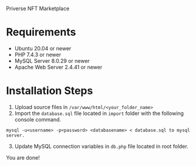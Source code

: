 Priverse NFT Marketplace
 
# Requirements
 - Ubuntu 20.04 or newer 
 - PHP 7.4.3 or newer
 - MySQL Server 8.0.29 or newer
 - Apache Web Server 2.4.41 or newer

# Installation Steps
1. Upload source files in `/var/www/html/<your_folder_name>`
2. Import the `database.sql` file located in `import` folder with the following console command.

```mysql -u<username> -p<password> <databasename> < database.sql to mysql server.```

3. Update MySQL connection variables in `db.php` file located in root folder.

You are done!
